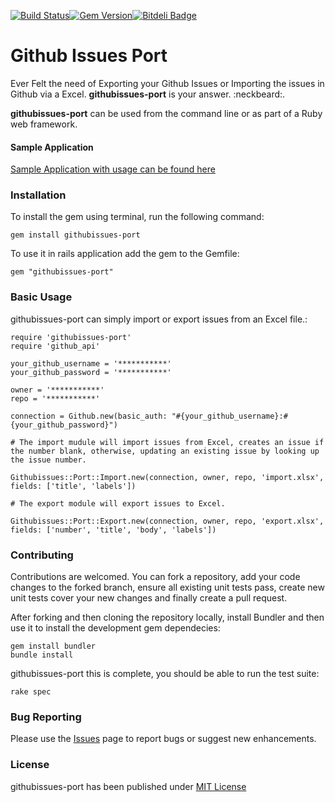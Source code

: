 [![Build Status](https://travis-ci.org/github-issues-port/githubissues-port.png?branch=master)](https://travis-ci.org/github-issues-port/githubissues-port)[![Gem Version](https://badge.fury.io/rb/githubissues-port.png)](http://badge.fury.io/rb/githubissues-port)[![Bitdeli Badge](https://d2weczhvl823v0.cloudfront.net/ankit8898/githubissues-port/trend.png)](https://bitdeli.com/free "Bitdeli Badge")

# Github Issues Port 

Ever Felt the need of Exporting your Github Issues or Importing the issues in Github via a Excel.  **githubissues-port** is your answer. :neckbeard:.

**githubissues-port** can be used from the command line or as part of a Ruby web framework.

#### Sample Application

[Sample Application with usage can be found here](http://mysterious-springs-2093.herokuapp.com/)

### Installation

To install the gem using terminal, run the following command:

    gem install githubissues-port

To use it in rails application add the gem to the Gemfile:

    gem "githubissues-port"    

### Basic Usage

githubissues-port can simply import or export issues from an Excel file.:

    require 'githubissues-port'
    require 'github_api'
    
    your_github_username = '***********'
    your_github_password = '***********'

    owner = '***********'
    repo = '***********'
    
    connection = Github.new(basic_auth: "#{your_github_username}:#{your_github_password}")
    
    # The import mudule will import issues from Excel, creates an issue if the number blank, otherwise, updating an existing issue by looking up the issue number.

    Githubissues::Port::Import.new(connection, owner, repo, 'import.xlsx', fields: ['title', 'labels'])
    
    # The export module will export issues to Excel.

    Githubissues::Port::Export.new(connection, owner, repo, 'export.xlsx', fields: ['number', 'title', 'body', 'labels'])

### Contributing

Contributions are welcomed. You can fork a repository, add your code changes to the forked branch, ensure all existing unit tests pass, create new unit tests cover your new changes and finally create a pull request.

After forking and then cloning the repository locally, install Bundler and then use it
to install the development gem dependecies:

    gem install bundler
    bundle install

githubissues-port this is complete, you should be able to run the test suite:

    rake spec


### Bug Reporting

Please use the [Issues](https://github.com/githubissues-port/githubissues-port/issues) page to report bugs or suggest new enhancements.


### License

githubissues-port has been published under [MIT License](https://github.com/githubissues-port/githubissues-port/blob/master/LICENSE.txt])
